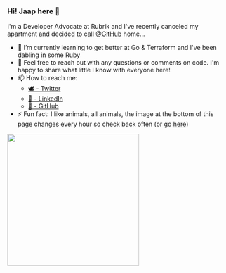 ### Hi! Jaap here 👋

I'm a Developer Advocate at Rubrik and I've recently canceled my apartment and decided to call [@GitHub](https://github.com/github) home...

- 🌱 I’m currently learning to get better at Go & Terraform and I've been dabling in some Ruby
- 💬 Feel free to reach out with any questions or comments on code. I'm happy to share what little I know with everyone here!
- 📫 How to reach me:
  - [🕊 - Twitter](https://twitter.com/@jaap_brasser/)
  - [🏢 - LinkedIn](https://www.linkedin.com/in/JaapBrasser/)
  - [🦑 - GitHub](https://github.com/jaapbrasser)
- ⚡ Fun fact: I like animals, all animals, the image at the bottom of this page changes every hour so check back often (or go [here]())


<kbd>
      <img height="300" src="https://github.com/jaapbrasser/jaapbrasser/blob/master/Assets/Quokka008.jpg">
</kbd>
